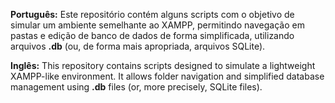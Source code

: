 **Português:**
Este repositório contém alguns scripts com o objetivo de simular um ambiente semelhante ao XAMPP, permitindo navegação em pastas e edição de banco de dados de forma simplificada, utilizando arquivos **.db** (ou, de forma mais apropriada, arquivos SQLite).

**Inglês:**
This repository contains scripts designed to simulate a lightweight XAMPP-like environment. It allows folder navigation and simplified database management using **.db** files (or, more precisely, SQLite files).
